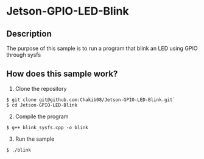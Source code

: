 # Jetson-GPIO-LED-Blink


## Description
The purpose of this sample is to run a program that blink an LED using GPIO through sysfs

## How does this sample work?
1. Clone the repository

```
$ git clone git@github.com:Chakib08/Jetson-GPIO-LED-Blink.git`
$ cd Jetson-GPIO-LED-Blink
```

2. Compile the program

`$ g++ blink_sysfs.cpp -o blink`

3. Run the sample

`$ ./blink`
